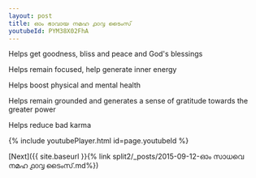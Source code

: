 ```yaml
---
layout: post
title: ഓം ഭാവായ നമഹ ൧൦൮ ടൈംസ്
youtubeId: PYM38X02FhA
---
```

 
 
Helps get goodness, bliss and peace and God's blessings
 
Helps remain focused, help generate inner energy 
 
Helps boost physical and mental health 
 
Helps remain grounded and generates a sense of gratitude towards the greater power 
 
Helps reduce bad karma
 
 
 
 


{% include youtubePlayer.html id=page.youtubeId %}
 
[Next]({{ site.baseurl }}{% link  split2/_posts/2015-09-12-ഓം സാധവെ നമഹ ൧൦൮ ടൈംസ്.md%})
 
